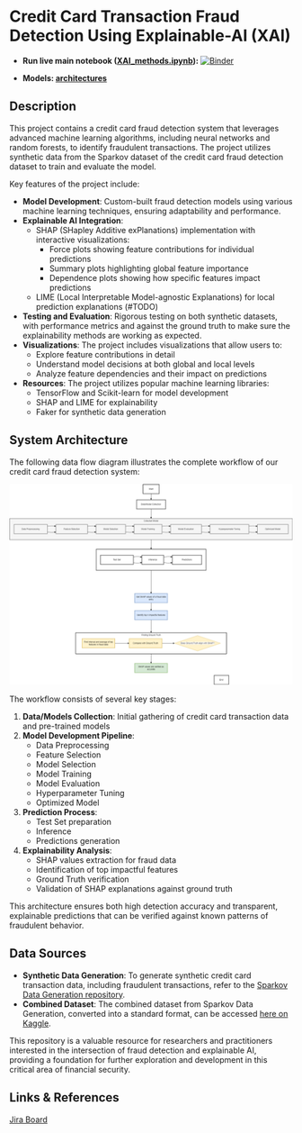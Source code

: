 # Credit Card Transaction Fraud Detection Using Explainable-AI (XAI)

- **Run live main notebook ([XAI_methods.ipynb](https://github.com/ThongLai/Credit-Card-Transaction-Fraud-Detection-Using-Explainable-AI/blob/main/XAI_methods.ipynb)):** [![Binder](https://mybinder.org/badge_logo.svg)](https://mybinder.org/v2/gh/ThongLai/Credit-Card-Transaction-Fraud-Detection-Using-Explainable-AI/main?urlpath=%2Fdoc%2Ftree%2FXAI_methods.ipynb)

- **Models: [architectures](https://github.com/ThongLai/Credit-Card-Transaction-Fraud-Detection-Using-Explainable-AI/tree/main/architectures)**<a name="models" id="models"></a>

## Description
This project contains a credit card fraud detection system that leverages advanced machine learning algorithms, including neural networks and random forests, to identify fraudulent transactions. The project utilizes synthetic data from the Sparkov dataset of the credit card fraud detection dataset to train and evaluate the model.

Key features of the project include:
- **Model Development**: Custom-built fraud detection models using various machine learning techniques, ensuring adaptability and performance.
- **Explainable AI Integration**: 
  - SHAP (SHapley Additive exPlanations) implementation with interactive visualizations:
    - Force plots showing feature contributions for individual predictions
    - Summary plots highlighting global feature importance
    - Dependence plots showing how specific features impact predictions
  - LIME (Local Interpretable Model-agnostic Explanations) for local prediction explanations (#TODO)
- **Testing and Evaluation**: Rigorous testing on both synthetic datasets, with performance metrics and against the ground truth to make sure the explainability methods are working as expected.
- **Visualizations**: The project includes visualizations that allow users to:
  - Explore feature contributions in detail
  - Understand model decisions at both global and local levels
  - Analyze feature dependencies and their impact on predictions
- **Resources**: The project utilizes popular machine learning libraries:
  - TensorFlow and Scikit-learn for model development
  - SHAP and LIME for explainability
  - Faker for synthetic data generation

## System Architecture
The following data flow diagram illustrates the complete workflow of our credit card fraud detection system:

![alt text](<visualization/Data Flow Diagram.png>)

The workflow consists of several key stages:
1. **Data/Models Collection**: Initial gathering of credit card transaction data and pre-trained models
2. **Model Development Pipeline**:
   - Data Preprocessing
   - Feature Selection
   - Model Selection
   - Model Training
   - Model Evaluation
   - Hyperparameter Tuning
   - Optimized Model
3. **Prediction Process**:
   - Test Set preparation
   - Inference
   - Predictions generation
4. **Explainability Analysis**:
   - SHAP values extraction for fraud data
   - Identification of top impactful features
   - Ground Truth verification
   - Validation of SHAP explanations against ground truth

This architecture ensures both high detection accuracy and transparent, explainable predictions that can be verified against known patterns of fraudulent behavior.

## Data Sources
- **Synthetic Data Generation**: To generate synthetic credit card transaction data, including fraudulent transactions, refer to the [Sparkov Data Generation repository](https://github.com/namebrandon/Sparkov_Data_Generation).
- **Combined Dataset**: The combined dataset from Sparkov Data Generation, converted into a standard format, can be accessed [here on Kaggle](https://www.kaggle.com/datasets/kartik2112/fraud-detection).

This repository is a valuable resource for researchers and practitioners interested in the intersection of fraud detection and explainable AI, providing a foundation for further exploration and development in this critical area of financial security.

## Links & References
[Jira Board](https://laiminhthong1.atlassian.net/jira/core/projects/CCTFDUX/board?atlOrigin=eyJpIjoiMGVjZTM2MzYxZGEyNGY3Y2E1ZGU1ODIzYjdkMTU0MzgiLCJwIjoiaiJ9)